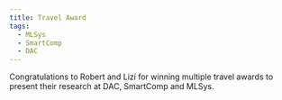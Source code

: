 ```yaml
---
title: Travel Award
tags:
  - MLSys
  - SmartComp
  - DAC
---
```


Congratulations to Robert and Lizi for winning multiple travel awards to present their research at DAC, SmartComp and MLSys.
